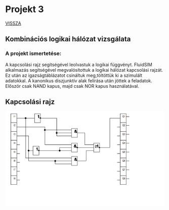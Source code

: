 # Projekt 3

[VISSZA](https://oroszszr.github.io/portfolio/)
## Kombinációs logikai hálózat vizsgálata
### A projekt ismertetése: 
A kapcsolási rajz segítségével leolvastuk a logikai függvényt. FluidSIM alkalmazás segítségével megvalósítottuk a logikai hálózat kapcsolási rajzát. Ez után az igazságtáblázatot csináltuk meg,töltöttük ki a szimulált adatokkal. A kanonikus diszjunktív alak felírása után jöttek a feladatok. Először csak NAND kapus, majd csak NOR kapus használatával.
## Kapcsolási rajz
![kapcsolasirajz](pr3kapcsrajz.png "kapcsolási rajz")
